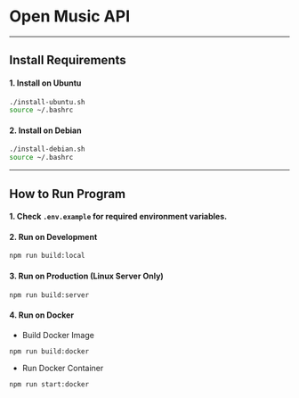 # Open Music API

---

## Install Requirements

#### 1. Install on Ubuntu

```bash
./install-ubuntu.sh
source ~/.bashrc
```

#### 2. Install on Debian

```bash
./install-debian.sh
source ~/.bashrc
```

---

## How to Run Program

#### 1. Check `.env.example` for required environment variables.

#### 2. Run on Development

```bash
npm run build:local
```

#### 3. Run on Production (Linux Server Only)

```bash
npm run build:server
```

#### 4. Run on Docker

-   Build Docker Image

```bash
npm run build:docker
```

-   Run Docker Container

```bash
npm run start:docker
```
